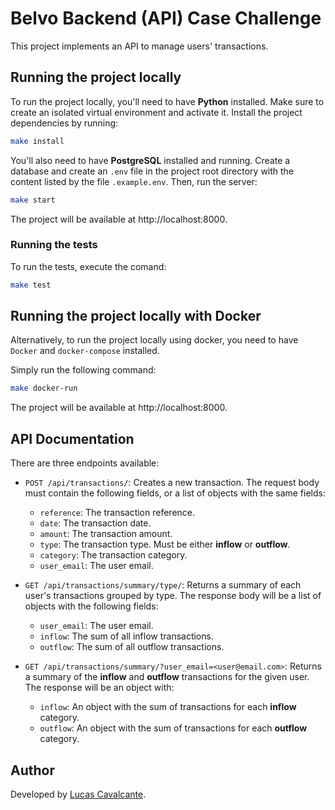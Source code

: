 # Belvo Backend (API) Case Challenge

This project implements an API to manage users' transactions.

## Running the project locally

To run the project locally, you'll need to have **Python** installed. Make sure to create an isolated virtual environment and activate it. Install the project dependencies by running:

```bash
make install
```

You'll also need to have **PostgreSQL** installed and running. Create a database and create an `.env` file in the project root directory with the content listed by the file `.example.env`. Then, run the server:

```bash
make start
```

The project will be available at http://localhost:8000.

### Running the tests

To run the tests, execute the comand:

```bash
make test
```

## Running the project locally with Docker

Alternatively, to run the project locally using docker, you need to have `Docker` and `docker-compose` installed.

Simply run the following command:

```bash
make docker-run
```

The project will be available at http://localhost:8000.

## API Documentation

There are three endpoints available:

- `POST /api/transactions/`: Creates a new transaction. The request body must contain the following fields, or a list of objects with the same fields:
    - `reference`: The transaction reference.
    - `date`: The transaction date.
    - `amount`: The transaction amount.
    - `type`: The transaction type. Must be either **inflow** or **outflow**.
    - `category`: The transaction category.
    - `user_email`: The user email.

- `GET /api/transactions/summary/type/`: Returns a summary of each user's transactions grouped by type. The response body will be a list of objects with the following fields:
    - `user_email`: The user email.
    - `inflow`: The sum of all inflow transactions.
    - `outflow`: The sum of all outflow transactions.

- `GET /api/transactions/summary/?user_email=<user@email.com>`: Returns a summary of the **inflow** and **outflow** transactions for the given user. The response will be an object with:
    - `inflow`: An object with the sum of transactions for each **inflow** category.
    - `outflow`: An object with the sum of transactions for each **outflow** category.



## Author

Developed by [Lucas Cavalcante](https://github.com/CavalcanteLucas).

